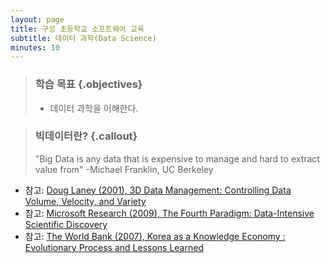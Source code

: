```yaml
---
layout: page
title: 구성 초등학교 소프트웨어 교육
subtitle: 데이터 과학(Data Science)
minutes: 10
---
```


> ### 학습 목표 {.objectives}
>
> *  데이터 과학을 이해한다.


> ### 빅데이터란? {.callout}
>
> "Big Data is any data that is expensive to manage and hard to extract value from"
> -Michael Franklin, UC Berkeley


- 참고: [Doug Laney (2001), 3D Data Management: Controlling Data Volume, Velocity, and Variety](http://blogs.gartner.com/doug-laney/files/2012/01/ad949-3D-Data-Management-Controlling-Data-Volume-Velocity-and-Variety.pdf)  
- 참고: [Microsoft Research (2009), The Fourth Paradigm: Data-Intensive Scientific Discovery](http://research.microsoft.com/en-us/collaboration/fourthparadigm/)
- 참고: [The World Bank (2007), Korea as a Knowledge Economy : Evolutionary Process and Lessons Learned](https://openknowledge.worldbank.org/handle/10986/6755)
